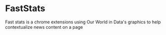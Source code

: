 # FastStats
Fast stats is a chrome extensions using Our World in Data's graphics to help contextualize news content on a page
